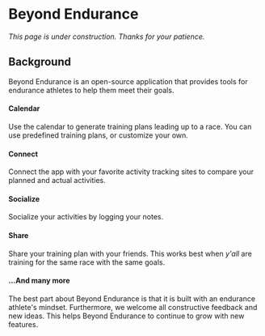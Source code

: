 # Beyond Endurance

_This page is under construction. Thanks for your patience._

## Background
Beyond Endurance is an open-source application that provides tools for endurance athletes to help them meet their goals.

#### Calendar
Use the calendar to generate training plans leading up to a race. You can use predefined training plans, or customize your own.

#### Connect
Connect the app with your favorite activity tracking sites to compare your planned and actual activities.

#### Socialize
Socialize your activities by logging your notes.

#### Share
Share your training plan with your friends. This works best when _y'all_ are training for the same race with the same goals.

#### ...And many more
The best part about Beyond Endurance is that it is built with an endurance athlete's mindset. Furthermore, we welcome all constructive feedback and new ideas. This helps Beyond Endurance to continue to grow with new features.